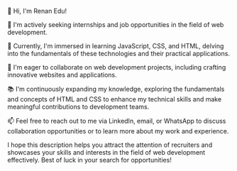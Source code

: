 👋 Hi, I'm Renan Edu!

👀 I'm actively seeking internships and job opportunities in the field of web development.

🌱 Currently, I'm immersed in learning JavaScript, CSS, and HTML, delving into the fundamentals of these technologies and their practical applications.

💼 I'm eager to collaborate on web development projects, including crafting innovative websites and applications.

📚 I'm continuously expanding my knowledge, exploring the fundamentals and concepts of HTML and CSS to enhance my technical skills and make meaningful contributions to development teams.

📫 Feel free to reach out to me via LinkedIn, email, or WhatsApp to discuss collaboration opportunities or to learn more about my work and experience.

I hope this description helps you attract the attention of recruiters and showcases your skills and interests in the field of web development effectively. Best of luck in your search for opportunities!
